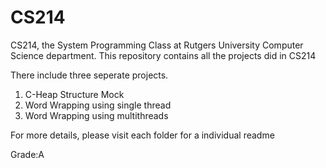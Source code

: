 # CS214
CS214, the System Programming Class at Rutgers University Computer Science department. This repository contains all the projects did in CS214

There include three seperate projects.
1. C-Heap Structure Mock
2. Word Wrapping using single thread
3. Word Wrapping using multithreads

For more details, please visit each folder for a individual readme

Grade:A
